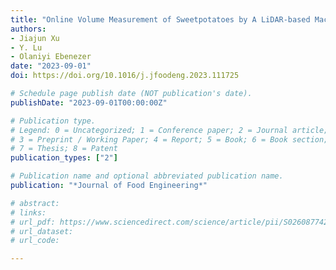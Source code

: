 ```yaml
---
title: "Online Volume Measurement of Sweetpotatoes by A LiDAR-based Machine Vision System"
authors: 
- Jiajun Xu
- Y. Lu
- Olaniyi Ebenezer
date: "2023-09-01"
doi: https://doi.org/10.1016/j.jfoodeng.2023.111725

# Schedule page publish date (NOT publication's date).
publishDate: "2023-09-01T00:00:00Z"

# Publication type.
# Legend: 0 = Uncategorized; 1 = Conference paper; 2 = Journal article;
# 3 = Preprint / Working Paper; 4 = Report; 5 = Book; 6 = Book section;
# 7 = Thesis; 8 = Patent
publication_types: ["2"]

# Publication name and optional abbreviated publication name.
publication: "*Journal of Food Engineering*"

# abstract: 
# links: 
# url_pdf: https://www.sciencedirect.com/science/article/pii/S0260877423003230
# url_dataset:
# url_code: 

---
```

